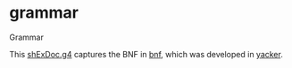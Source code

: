# grammar
Grammar

This [shExDoc.g4](shExDoc.g4) captures the BNF in [bnf](bnf), which was developed in [yacker](http://www.w3.org/2005/01/yacker/uploads/ShEx2).